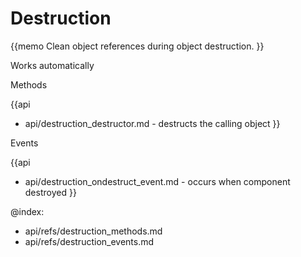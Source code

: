 Destruction 
=============

{{memo Clean object references during object destruction. }}

Works automatically



<div class='h2'>Methods</div>

{{api
- api/destruction_destructor.md - destructs the calling object
}}


<div class='h2'>Events</div>


{{api
- api/destruction_ondestruct_event.md - occurs when component destroyed
}}





@index:
- api/refs/destruction_methods.md
- api/refs/destruction_events.md

